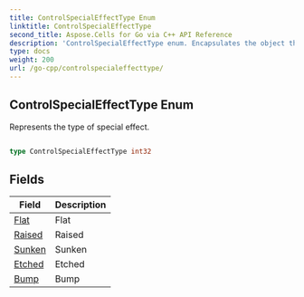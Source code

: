 ```yaml
---
title: ControlSpecialEffectType Enum 
linktitle: ControlSpecialEffectType
second_title: Aspose.Cells for Go via C++ API Reference
description: 'ControlSpecialEffectType enum. Encapsulates the object that represents controlspecialeffecttype in Go.'
type: docs
weight: 200
url: /go-cpp/controlspecialeffecttype/
---
```


## ControlSpecialEffectType Enum

Represents the type of special effect.

```go

type ControlSpecialEffectType int32


```

## Fields

| Field | Description |
| --- | --- |
|[Flat](./flat/) | Flat | 
|[Raised](./raised/) | Raised | 
|[Sunken](./sunken/) | Sunken | 
|[Etched](./etched/) | Etched | 
|[Bump](./bump/) | Bump | 
